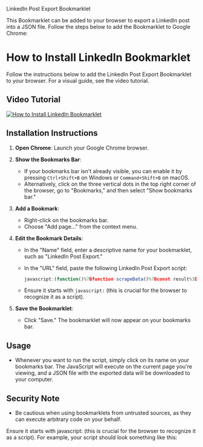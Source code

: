 LinkedIn Post Export Bookmarklet

This Bookmarklet can be added to your browser to export a LinkedIn post into a JSON file. Follow the steps below to add the Bookmarklet to Google Chrome:

# How to Install LinkedIn Bookmarklet

Follow the instructions below to add the LinkedIn Post Export Bookmarklet to your browser. For a visual guide, see the video tutorial.

## Video Tutorial

[![How to Install LinkedIn Bookmarklet](https://img.youtube.com/vi/VIDEO_ID/0.jpg)](./how-to-install-linkedin-bookmarklet.mp4 "How to Install LinkedIn Bookmarklet - Click to Watch!")


## Installation Instructions


1. **Open Chrome**: Launch your Google Chrome browser.

2. **Show the Bookmarks Bar**:
    - If your bookmarks bar isn't already visible, you can enable it by pressing `Ctrl+Shift+B` on Windows or `Command+Shift+B` on macOS.
    - Alternatively, click on the three vertical dots in the top right corner of the browser, go to "Bookmarks," and then select "Show bookmarks bar."

3. **Add a Bookmark**:
    - Right-click on the bookmarks bar.
    - Choose "Add page..." from the context menu.

4. **Edit the Bookmark Details**:
    - In the "Name" field, enter a descriptive name for your bookmarklet, such as "LinkedIn Post Export."
    - In the "URL" field, paste the following LinkedIn Post Export script:

        ```javascript
        javascript:(function()%7Bfunction scrapeData()%7Bconst result%3D%7B%7D%3Bconst backgroundImageDiv%3Ddocument.querySelector('.profile-rail-card__member-bg-image')%3Bif(backgroundImageDiv)%7Bconst backgroundImageStyle%3DbackgroundImageDiv.style.backgroundImage%3Bconst urlMatch%3D%2Furl%5C("(.%2B%3F)"%5C)%2F.exec(backgroundImageStyle)%3Bif(urlMatch)%7Bresult.backgroundImageUrl%3DurlMatch%5B1%5D%3B%7D%7Dconst profileImage%3Ddocument.querySelector('.profile-rail-card__member-photo')%3Bif(profileImage)%7Bresult.profileImageUrl%3DprofileImage.src%3B%7Dconst profileName%3Ddocument.querySelector('.profile-rail-card__name span%5Baria-hidden%3D"true"%5D')%3Bif(profileName)%7Bresult.profileName%3DprofileName.textContent%3B%7Dconst profileDescription%3Ddocument.querySelector('.profile-rail-card__description span%5Baria-hidden%3D"true"%5D')%3Bif(profileDescription)%7Bresult.profileDescription%3DprofileDescription.textContent%3B%7Dconst postDiv%3Ddocument.querySelector('.update-components-text.relative.update-components-update-v2__commentary')%3Bif(postDiv)%7Bresult.linkedInPostText%3DpostDiv.textContent.trim()%7C%7CpostDiv.innerText.trim()%3B%7Dreturn result%3B%7Dfunction downloadJson(data%2Cfilename)%7Bconst jsonStr%3DJSON.stringify(data%2Cnull%2C2)%3Bconst blob%3Dnew Blob(%5BjsonStr%5D%2C%7Btype%3A"application%2Fjson"%7D)%3Bconst url%3DURL.createObjectURL(blob)%3Bconst a%3Ddocument.createElement("a")%3Ba.href%3Durl%3Ba.download%3Dfilename%3Ba.textContent%3D"Download JSON"%3Bdocument.body.appendChild(a)%3Ba.click()%3Bdocument.body.removeChild(a)%3BURL.revokeObjectURL(url)%3B%7Dconst scrapedData%3DscrapeData()%3BdownloadJson(scrapedData%2C"exportedData.json")%3B%7D)()
        ```

    - Ensure it starts with `javascript:` (this is crucial for the browser to recognize it as a script).

5. **Save the Bookmarklet**:
    - Click "Save." The bookmarklet will now appear on your bookmarks bar.

## Usage

- Whenever you want to run the script, simply click on its name on your bookmarks bar. The JavaScript will execute on the current page you're viewing, and a JSON file with the exported data will be downloaded to your computer.

## Security Note

- Be cautious when using bookmarklets from untrusted sources, as they can execute arbitrary code on your behalf.

Ensure it starts with javascript: (this is crucial for the browser to recognize it as a script). For example, your script should look something like this:

